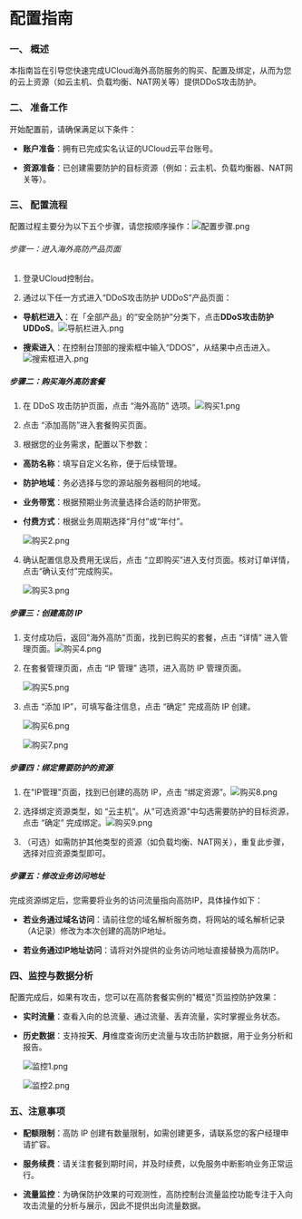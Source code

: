 # 配置指南

### 

### **一、 概述**​

本指南旨在引导您快速完成UCloud海外高防服务的购买、配置及绑定，从而为您的云上资源（如云主机、负载均衡、NAT网关等）提供DDoS攻击防护。

### **二、 准备工作**

开始配置前，请确保满足以下条件：

- **账户准备**​：拥有已完成实名认证的UCloud云平台账号。

- ​**资源准备**​：已创建需要防护的目标资源（例如：云主机、负载均衡器、NAT网关等）。

### **三、 配置流程**​

配置过程主要分为以下五个步骤，请您按顺序操作：![配置步骤.png](/images/uads-unlimited/配置步骤.png)

###### 步骤一：进入海外高防产品页面

1. 登录UCloud控制台。

2. 通过以下任一方式进入“DDoS攻击防护 UDDoS”产品页面：
- **导航栏进入**​：在「全部产品」的“安全防护”分类下，点击 ​**DDoS攻击防护 UDDoS​**。![导航栏进入.png](/images/uads-unlimited/导航栏进入.png)

- **搜索进入**​：在控制台顶部的搜索框中输入“DDOS”，从结果中点击进入。![搜索框进入.png](/images/uads-unlimited/搜索框进入.png)

##### 步骤二：购买海外高防套餐

1. 在 DDoS 攻击防护页面，点击 “海外高防” 选项。![购买1.png](/images/uads-unlimited/购买1.png)

2. 点击 “添加高防”进入套餐购买页面。

3. 根据您的业务需求，配置以下参数：
- ​**高防名称**​：填写自定义名称，便于后续管理。

- ​**防护地域**​：​务必选择与您的源站服务器相同的地域。

- **业务带宽**​：根据预期业务流量选择合适的防护带宽。

- ​**付费方式**​：根据业务周期选择“月付”或“年付”。
  
  ![购买2.png](/images/uads-unlimited/购买2.png)
4. 确认配置信息及费用无误后，点击 “立即购买”进入支付页面。核对订单详情，点击“确认支付”完成购买。
   
   ![购买3.png](/images/uads-unlimited/购买3.png)
   
   

##### 步骤三：创建高防 IP

1. 支付成功后，返回"海外高防"页面，找到已购买的套餐，点击 “详情” 进入管理页面。![购买4.png](/images/uads-unlimited/购买4.png)

2. 在套餐管理页面，点击 “IP 管理” 选项，进入高防 IP 管理页面。
   
   ![购买5.png](/images/uads-unlimited/购买5.png)

3. 点击 “添加 IP”，可填写备注信息，点击 “确定” 完成高防 IP 创建。
   
   ![购买6.png](/images/uads-unlimited/购买6.png)
   
   ![购买7.png](/images/uads-unlimited/购买7.png)

##### 步骤四：绑定需要防护的资源

1. 在"IP管理"页面，找到已创建的高防 IP，点击 “绑定资源”。![购买8.png](/images/uads-unlimited/购买8.png)

2. 选择绑定资源类型，如 “云主机”。从"可选资源"中勾选需要防护的目标资源，点击 “确定” 完成绑定。![购买9.png](/images/uads-unlimited/购买9.png)

3. （可选）如需防护其他类型的资源（如负载均衡、NAT网关），重复此步骤，选择对应资源类型即可。

##### 步骤五：修改业务访问地址

完成资源绑定后，您需要将业务的访问流量指向高防IP，具体操作如下：

- ​**若业务通过域名访问**​：请前往您的域名解析服务商，将网站的域名解析记录（A记录）修改为本次创建的高防IP地址。

- ​**若业务通过IP地址访问**​：请将对外提供的业务访问地址直接替换为高防IP。

### 四、监控与数据分析

配置完成后，如果有攻击，您可以在高防套餐实例的"概览"页监控防护效果：

- ​**实时流量**​：查看入向的总流量、通过流量、丢弃流量，实时掌握业务状态。

- ​**历史数据**​：支持按**天**、**月**维度查询历史流量与攻击防护数据，用于业务分析和报告。
  
  ![监控1.png](/images/uads-unlimited/监控1.png)
  
  ![监控2.png](/images/uads-unlimited/监控2.png)
  
  

### 五、注意事项

- **配额限制**​：高防 IP 创建有数量限制，如需创建更多，请联系您的客户经理申请扩容。

- **服务续费**​：请关注套餐到期时间，并及时续费，以免服务中断影响业务正常运行。

- **流量监控**：为确保防护效果的可观测性，高防控制台流量监控功能专注于入向攻击流量的分析与展示，因此不提供出向流量数据。
